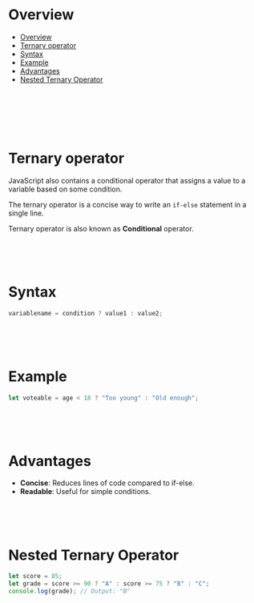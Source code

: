 # Overview

- [Overview](#overview)
- [Ternary operator](#ternary-operator)
- [Syntax](#syntax)
- [Example](#example)
- [Advantages](#advantages)
- [Nested Ternary Operator](#nested-ternary-operator)

&nbsp;

&nbsp;

&nbsp;

# Ternary operator

JavaScript also contains a conditional operator that assigns a value to a variable based on some condition.

The ternary operator is a concise way to write an `if-else` statement in a single line.

Ternary operator is also known as **Conditional** operator.

&nbsp;

&nbsp;

# Syntax

```js
variablename = condition ? value1 : value2;
```

&nbsp;

&nbsp;

# Example

```js
let voteable = age < 18 ? "Too young" : "Old enough";
```

&nbsp;

&nbsp;

# Advantages

- **Concise**: Reduces lines of code compared to if-else.
- **Readable**: Useful for simple conditions.

&nbsp;

&nbsp;

# Nested Ternary Operator

```js
let score = 85;
let grade = score >= 90 ? "A" : score >= 75 ? "B" : "C";
console.log(grade); // Output: "B"
```

&nbsp;

&nbsp;

&nbsp;
